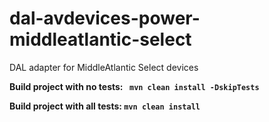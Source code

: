 # dal-avdevices-power-middleatlantic-select
DAL adapter for MiddleAtlantic Select devices

**Build project with no tests: ``` mvn clean install -DskipTests```**

**Build project with all tests: ``` mvn clean install ```**